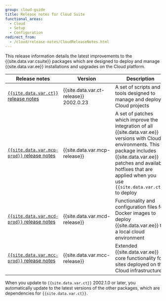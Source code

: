 ```yaml
---
group: cloud-guide
title: Release notes for Cloud Suite
functional_areas:
  - Cloud
  - Setup
  - Configuration
redirect_from:
  - /cloud/release-notes/CloudReleaseNotes.html
---
```


This release information details the latest improvements to the {{site.data.var.csuite}} packages which are designed to deploy and manage {{site.data.var.ee}} installations and upgrades on the Cloud platform.

| Release notes                                | Version                                    | Description                                                                                                                                                                                                                 | Package source                                      |
| -------------------------------------------- | ------------------------------------------ | --------------------------------------------------------------------------------------------------------------------------------------------------------------------------------------------------------------------------- | --------------------------------------------------- |
| [`{{site.data.var.ct}}` release notes]       | {{site.data.var.ct-release}}<br/>2002.0.23 | A set of scripts and tools designed to manage and deploy Cloud projects                                                                                                                                                     | [{{site.data.var.ct}}][ece package]                 |
| [`{{site.data.var.mcp-prod}}` release notes] | {{site.data.var.mcp-release}}              | A set of patches which improve the integration of all {{site.data.var.ee}} versions with Cloud environments. This package includes {{site.data.var.ee}} patches and available hotfixes that are applied when you use `{{site.data.var.ct}}` to deploy | [{{site.data.var.mcp-package}}][Patches package]    |
| [`{{site.data.var.mcd-prod}}` release notes] | {{site.data.var.mcd-release}}              | Functionality and configuration files for Docker images to deploy {{site.data.var.ee}} to a local cloud environment                                                                                                             | [{{site.data.var.mcd-package}}][Docker package]     |
| [`{{site.data.var.mcc-prod}}` release notes] | {{site.data.var.mcc-release}}              | Extended {{site.data.var.ee}} core functionality for sites deployed on the Cloud infrastructure                                                                                                                                       | [{{site.data.var.mcc-package}}][Components package] |

When you update to `{{site.data.var.ct}}` 2002.1.0 or later, you automatically update to the latest versions of the other packages, which are dependencies for `{{site.data.var.ct}}`.

<!--Link definitions-->
[`{{site.data.var.ct}}` release notes]: {{site.baseurl}}/cloud/release-notes/ece-release-notes.html
[`{{site.data.var.mcc-prod}}` release notes]: {{site.baseurl}}/cloud/release-notes/mcc-release-notes.html
[`{{site.data.var.mcd-prod}}` release notes]: {{site.baseurl}}/cloud/release-notes/mcd-release-notes.html
[`{{site.data.var.mcp-prod}}` release notes]: {{site.baseurl}}/cloud/release-notes/mcp-release-notes.html
[ece package]: https://github.com/magento/ece-tools/tree/2002.1
[Docker package]: https://github.com/magento/magento-cloud-docker/tree/1.0
[Components package]: https://github.com/magento/magento-cloud-components/tree/1.0.2
[Patches package]: https://github.com/magento/magento-cloud-patches/tree/1.0.1
